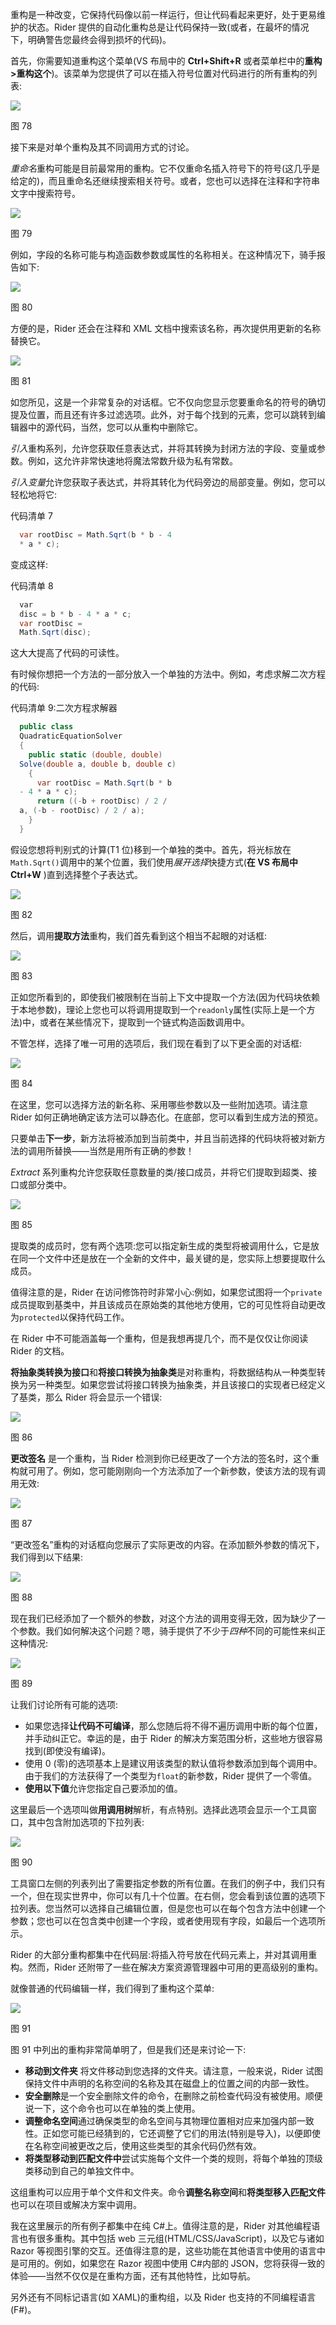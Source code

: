 重构是一种改变，它保持代码像以前一样运行，但让代码看起来更好，处于更易维护的状态。Rider 提供的自动化重构总是让代码保持一致(或者，在最坏的情况下，明确警告您最终会得到损坏的代码)。

首先，你需要知道重构这个菜单(VS 布局中的 **Ctrl+Shift+R** 或者菜单栏中的**重构>重构这个**)。该菜单为您提供了可以在插入符号位置对代码进行的所有重构的列表:

![](img/image083.jpg)

图 78

接下来是对单个重构及其不同调用方式的讨论。

*重命名*重构可能是目前最常用的重构。它不仅重命名插入符号下的符号(这几乎是给定的)，而且重命名还继续搜索相关符号。或者，您也可以选择在注释和字符串文字中搜索符号。

![](img/image084.jpg)

图 79

例如，字段的名称可能与构造函数参数或属性的名称相关。在这种情况下，骑手报告如下:

![](img/image085.jpg)

图 80

方便的是，Rider 还会在注释和 XML 文档中搜索该名称，再次提供用更新的名称替换它。

![](img/image086.jpg)

图 81

如您所见，这是一个非常复杂的对话框。它不仅向您显示您要重命名的符号的确切提及位置，而且还有许多过滤选项。此外，对于每个找到的元素，您可以跳转到编辑器中的源代码，当然，您可以从重构中删除它。

*引入*重构系列，允许您获取任意表达式，并将其转换为封闭方法的字段、变量或参数。例如，这允许非常快速地将魔法常数升级为私有常数。

*引入变量*允许您获取子表达式，并将其转化为代码旁边的局部变量。例如，您可以轻松地将它:

代码清单 7

```cs
  var rootDisc = Math.Sqrt(b * b - 4
  * a * c);

```

变成这样:

代码清单 8

```cs
  var
  disc = b * b - 4 * a * c;
  var rootDisc =
  Math.Sqrt(disc);

```

这大大提高了代码的可读性。

有时候你想把一个方法的一部分放入一个单独的方法中。例如，考虑求解二次方程的代码:

代码清单 9:二次方程求解器

```cs
  public class
  QuadraticEquationSolver
  {
    public static (double, double)
  Solve(double a, double b, double c)
    {
      var rootDisc = Math.Sqrt(b * b
  - 4 * a * c);
      return ((-b + rootDisc) / 2 /
  a, (-b - rootDisc) / 2 / a);
    }
  }

```

假设您想将判别式的计算(T1 位)移到一个单独的类中。首先，将光标放在`Math.Sqrt()`调用中的某个位置，我们使用*展开选择*快捷方式(**在 VS 布局中 Ctrl+W** )直到选择整个子表达式。

![](img/image088.jpg)

图 82

然后，调用**提取方法**重构，我们首先看到这个相当不起眼的对话框:

![](img/image089.jpg)

图 83

正如您所看到的，即使我们被限制在当前上下文中提取一个方法(因为代码块依赖于本地参数)，理论上您也可以将调用提取到一个`readonly`属性(实际上是一个方法)中，或者在某些情况下，提取到一个链式构造函数调用中。

不管怎样，选择了唯一可用的选项后，我们现在看到了以下更全面的对话框:

![](img/image090.jpg)

图 84

在这里，您可以选择方法的新名称、采用哪些参数以及一些附加选项。请注意 Rider 如何正确地确定该方法可以静态化。在底部，您可以看到生成方法的预览。

只要单击**下一步**，新方法将被添加到当前类中，并且当前选择的代码块将被对新方法的调用所替换——当然是用所有正确的参数！

*Extract* 系列重构允许您获取任意数量的类/接口成员，并将它们提取到超类、接口或部分类中。

![](img/image091.jpg)

图 85

提取类的成员时，您有两个选项:您可以指定新生成的类型将被调用什么，它是放在同一个文件中还是放在一个全新的文件中，最关键的是，您实际上想要提取什么成员。

值得注意的是，Rider 在访问修饰符时非常小心:例如，如果您试图将一个`private`成员提取到基类中，并且该成员在原始类的其他地方使用，它的可见性将自动更改为`protected`以保持代码工作。

在 Rider 中不可能涵盖每一个重构，但是我想再提几个，而不是仅仅让你阅读 Rider 的文档。

**将抽象类转换为接口**和**将接口转换为抽象类**是对称重构，将数据结构从一种类型转换为另一种类型。如果您尝试将接口转换为抽象类，并且该接口的实现者已经定义了基类，那么 Rider 将会显示一个错误:

![](img/image092.jpg)

图 86

**更改签名** 是一个重构，当 Rider 检测到你已经更改了一个方法的签名时，这个重构就可用了。例如，您可能刚刚向一个方法添加了一个新参数，使该方法的现有调用无效:

![](img/image093.jpg)

图 87

“更改签名”重构的对话框向您展示了实际更改的内容。在添加额外参数的情况下，我们得到以下结果:

![](img/image094.jpg)

图 88

现在我们已经添加了一个额外的参数，对这个方法的调用变得无效，因为缺少了一个参数。我们如何解决这个问题？嗯，骑手提供了不少于*四种*不同的可能性来纠正这种情况:

![](img/image095.jpg)

图 89

让我们讨论所有可能的选项:

*   如果您选择**让代码不可编译**，那么您随后将不得不遍历调用中断的每个位置，并手动纠正它。幸运的是，由于 Rider 的解决方案范围分析，这些地方很容易找到(即使没有编译)。
*   使用 0 (零)的选项基本上是建议用该类型的默认值将参数添加到每个调用中。由于我们的方法获得了一个类型为`float`的新参数，Rider 提供了一个零值。
*   **使用以下值**允许您指定自己要添加的值。

这里最后一个选项叫做**用调用树**解析，有点特别。选择此选项会显示一个工具窗口，其中包含附加选项的下拉列表:

![](img/image096.jpg)

图 90

工具窗口左侧的列表列出了需要指定参数的所有位置。在我们的例子中，我们只有一个，但在现实世界中，你可以有几十个位置。在右侧，您会看到该位置的选项下拉列表。您当然可以选择自己编辑位置，但是您也可以在每个包含方法中创建一个参数；您也可以在包含类中创建一个字段，或者使用现有字段，如最后一个选项所示。

Rider 的大部分重构都集中在代码层:将插入符号放在代码元素上，并对其调用重构。然而，Rider 还附带了一些在解决方案资源管理器中可用的更高级别的重构。

就像普通的代码编辑一样，我们得到了重构这个菜单:

![](img/image097.jpg)

图 91

图 91 中列出的重构非常简单明了，但是我们还是来讨论一下:

*   **移动到文件夹** 将文件移动到您选择的文件夹。请注意，一般来说，Rider 试图保持文件中声明的名称空间的名称及其在磁盘上的位置之间的内部一致性。
*   **安全删除**是一个安全删除文件的命令，在删除之前检查代码没有被使用。顺便说一下，这个命令也可以在单独的类上使用。
*   **调整命名空间**通过确保类型的命名空间与其物理位置相对应来加强内部一致性。正如您可能已经猜到的，它还调整了它们的用法(特别是导入)，以便即使在名称空间被更改之后，使用这些类型的其余代码仍然有效。
*   **将类型移动到匹配文件中**尝试实施每个文件一个类的规则，将每个单独的顶级类移动到自己的单独文件中。

这组重构可以应用于单个文件和文件夹。命令**调整名称空间**和**将类型移入匹配文件**也可以在项目或解决方案中调用。

我在这里展示的所有例子都集中在纯 C#上。值得注意的是，Rider 对其他编程语言也有很多重构。其中包括 web 三元组(HTML/CSS/JavaScript)，以及它与诸如 Razor 等视图引擎的交互。还值得注意的是，这些功能在其他语言中使用的语言中是可用的。例如，如果您在 Razor 视图中使用 C#内部的 JSON，您将获得一致的体验——当然不仅仅是在重构方面，还有其他特性，比如导航。

另外还有不同标记语言(如 XAML)的重构组，以及 Rider 也支持的不同编程语言(F#)。
